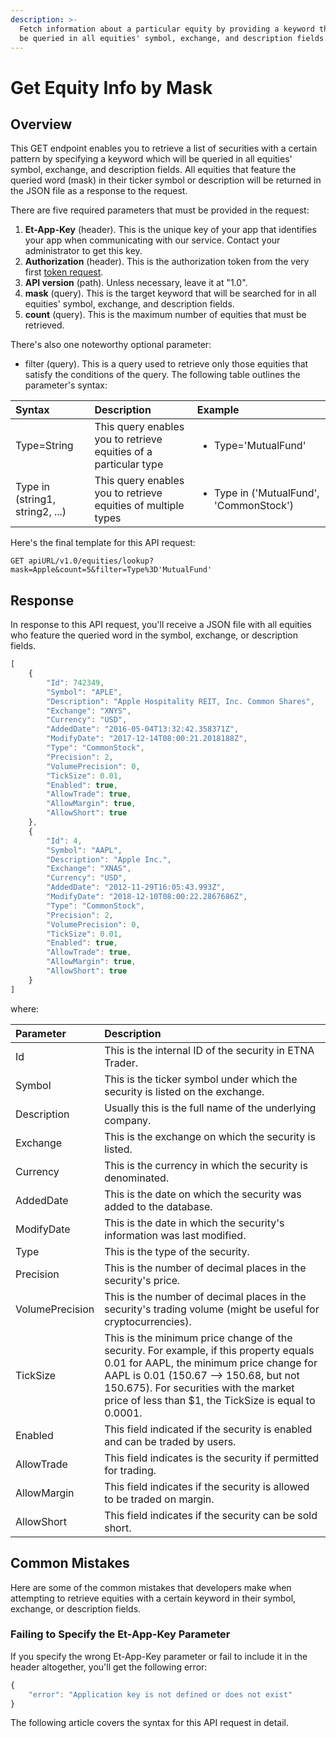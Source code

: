 ```yaml
---
description: >-
  Fetch information about a particular equity by providing a keyword that will
  be queried in all equities' symbol, exchange, and description fields.
---
```


# Get Equity Info by Mask

## Overview

This GET endpoint enables you to retrieve a list of securities with a certain pattern by specifying a keyword which will be queried in all equities' symbol, exchange, and description fields. All equities that feature the queried word \(mask\) in their ticker symbol or description will be returned in the JSON file as a response to the request.

There are five required parameters that must be provided in the request:

1. **Et-App-Key** \(header\). This is the unique key of your app that identifies your app when communicating with our service. Contact your administrator to get this key.
2. **Authorization** \(header\). This is the authorization token from the very first [token request](../../authentication/requesting-tokens/).
3. **API version** \(path\). Unless necessary, leave it at "1.0".
4. **mask** \(query\). This is the target keyword that will be searched for in all equities' symbol, exchange, and description fields. 
5. **count** \(query\). This is the maximum number of equities that must be retrieved.

There's also one noteworthy optional parameter:

* filter \(query\). This is a query used to retrieve only those equities that satisfy the conditions of the query. The following table outlines the parameter's syntax:

<table>
  <thead>
    <tr>
      <th style="text-align:left">Syntax</th>
      <th style="text-align:left">Description</th>
      <th style="text-align:left">Example</th>
    </tr>
  </thead>
  <tbody>
    <tr>
      <td style="text-align:left">Type=String</td>
      <td style="text-align:left">This query enables you to retrieve equities of a particular type</td>
      <td
      style="text-align:left">
        <ul>
          <li>Type=&apos;MutualFund&apos;</li>
        </ul>
        </td>
    </tr>
    <tr>
      <td style="text-align:left">Type in (string1, string2, ...)</td>
      <td style="text-align:left">This query enables you to retrieve equities of multiple types</td>
      <td
      style="text-align:left">
        <ul>
          <li>Type in (&apos;MutualFund&apos;, &apos;CommonStock&apos;)</li>
        </ul>
        </td>
    </tr>
  </tbody>
</table>

Here's the final template for this API request:

```text
GET apiURL/v1.0/equities/lookup?mask=Apple&count=5&filter=Type%3D'MutualFund'
```

## Response

In response to this API request, you'll receive a JSON file with all equities who feature the queried word in the symbol, exchange, or description fields.

```javascript
[
    {
        "Id": 742349,
        "Symbol": "APLE",
        "Description": "Apple Hospitality REIT, Inc. Common Shares",
        "Exchange": "XNYS",
        "Currency": "USD",
        "AddedDate": "2016-05-04T13:32:42.358371Z",
        "ModifyDate": "2017-12-14T08:00:21.2018188Z",
        "Type": "CommonStock",
        "Precision": 2,
        "VolumePrecision": 0,
        "TickSize": 0.01,
        "Enabled": true,
        "AllowTrade": true,
        "AllowMargin": true,
        "AllowShort": true
    },
    {
        "Id": 4,
        "Symbol": "AAPL",
        "Description": "Apple Inc.",
        "Exchange": "XNAS",
        "Currency": "USD",
        "AddedDate": "2012-11-29T16:05:43.993Z",
        "ModifyDate": "2018-12-10T08:00:22.2867686Z",
        "Type": "CommonStock",
        "Precision": 2,
        "VolumePrecision": 0,
        "TickSize": 0.01,
        "Enabled": true,
        "AllowTrade": true,
        "AllowMargin": true,
        "AllowShort": true
    }
]
```

where:

| Parameter | Description |
| :--- | :--- |
| Id | This is the internal ID of the security in ETNA Trader. |
| Symbol | This is the ticker symbol under which the security is listed on the exchange. |
| Description | Usually this is the full name of the underlying company. |
| Exchange | This is the exchange on which the security is listed. |
| Currency | This is the currency in which the security is denominated. |
| AddedDate | This is the date on which the security was added to the database. |
| ModifyDate | This is the date in which the security's information was last modified. |
| Type | This is the type of the security. |
| Precision | This is the number of decimal places in the security's price. |
| VolumePrecision | This is the number of decimal places in the security's trading volume \(might be useful for cryptocurrencies\). |
| TickSize | This is the minimum price change of the security. For example, if this property equals 0.01 for AAPL, the minimum price change for AAPL is 0.01 \(150.67 —&gt; 150.68, but not 150.675\). For securities with the market price of less than $1, the TickSize is equal to 0.0001. |
| Enabled | This field indicated if the security is enabled and can be traded by users. |
| AllowTrade | This field indicates is the security if permitted for trading. |
| AllowMargin | This field indicates if the security is allowed to be traded on margin. |
| AllowShort | This field indicates if the security can be sold short. |

## Common Mistakes

Here are some of the common mistakes that developers make when attempting to retrieve equities with a certain keyword in their symbol, exchange, or description fields.

### Failing to Specify the Et-App-Key Parameter

If you specify the wrong Et-App-Key parameter or fail to include it in the header altogether, you'll get the following error:

```javascript
{
    "error": "Application key is not defined or does not exist"
}
```

The following article covers the syntax for this API request in detail.


